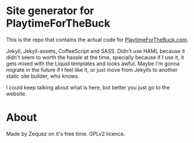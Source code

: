 Site generator for PlaytimeForTheBuck
=========

This is the repo that contains the actual code for [PlaytimeForTheBuck.com](http://playtimeforthebuck.com).

Jekyll, Jekyll-assets, CoffeeScript and SASS. Didn't use HAML because it didn't seem to worth the hassle at the time, specially because if I use it, it gets mixed with the Liquid templates and looks awful. Maybe I'm gonna migrate in the future if I feel like it, or just move from Jekylls to another static site builder, who knows.

I could keep talking about what is here, but better you just go to the website.

About
===========

Made by Zequez on it's free time. GPLv2 licence.